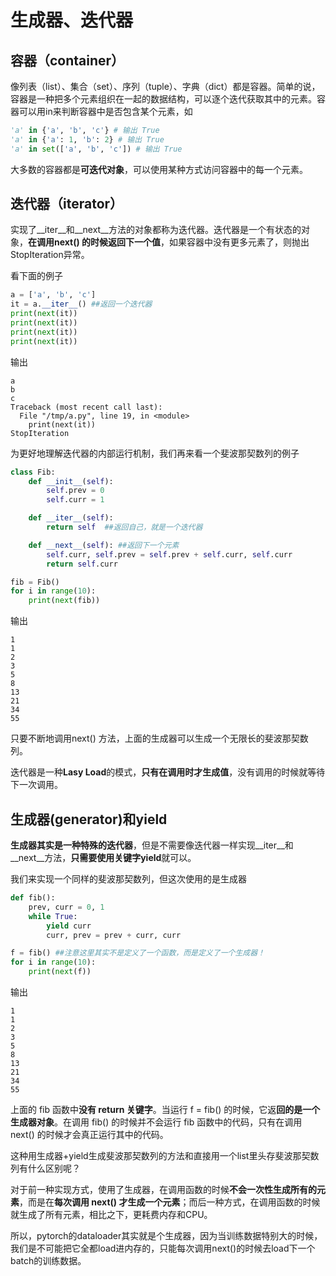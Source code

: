 # 生成器、迭代器

## 容器（container）

像列表（list）、集合（set）、序列（tuple）、字典（dict）都是容器。简单的说，容器是一种把多个元素组织在一起的数据结构，可以逐个迭代获取其中的元素。容器可以用in来判断容器中是否包含某个元素，如

```python
'a' in {'a', 'b', 'c'} # 输出 True
'a' in {'a': 1, 'b': 2} # 输出 True
'a' in set(['a', 'b', 'c']) # 输出 True
```

大多数的容器都是**可迭代对象**，可以使用某种方式访问容器中的每一个元素。



## 迭代器（iterator）

实现了__iter__和__next__方法的对象都称为迭代器。迭代器是一个有状态的对象，**在调用next() 的时候返回下一个值**，如果容器中没有更多元素了，则抛出StopIteration异常。

看下面的例子

```python
a = ['a', 'b', 'c']
it = a.__iter__() ##返回一个迭代器
print(next(it))
print(next(it))
print(next(it))
print(next(it))
```

输出

```text
a
b
c
Traceback (most recent call last):
  File "/tmp/a.py", line 19, in <module>
    print(next(it))
StopIteration
```

为更好地理解迭代器的内部运行机制，我们再来看一个斐波那契数列的例子

```python
class Fib:
    def __init__(self):
        self.prev = 0
        self.curr = 1

    def __iter__(self):
        return self  ##返回自己，就是一个迭代器

    def __next__(self): ##返回下一个元素
        self.curr, self.prev = self.prev + self.curr, self.curr
        return self.curr

fib = Fib()
for i in range(10):
    print(next(fib))
```

输出

```text
1
1
2
3
5
8
13
21
34
55
```

只要不断地调用next() 方法，上面的生成器可以生成一个无限长的斐波那契数列。

迭代器是一种**Lasy Load**的模式，**只有在调用时才生成值**，没有调用的时候就等待下一次调用。



## 生成器(generator)和yield

**生成器其实是一种特殊的迭代器**，但是不需要像迭代器一样实现__iter__和__next__方法，**只需要使用关键字yield**就可以。

我们来实现一个同样的斐波那契数列，但这次使用的是生成器

```python
def fib():
    prev, curr = 0, 1
    while True:
        yield curr
        curr, prev = prev + curr, curr

f = fib() ##注意这里其实不是定义了一个函数，而是定义了一个生成器！
for i in range(10):
    print(next(f))
```

输出

```text
1
1
2
3
5
8
13
21
34
55
```

上面的 fib 函数中**没有 return 关键字**。当运行 f = fib() 的时候，它返**回的是一个生成器对象**。在调用 fib() 的时候并不会运行 fib 函数中的代码，只有在调用 next() 的时候才会真正运行其中的代码。



这种用生成器+yield生成斐波那契数列的方法和直接用一个list里头存斐波那契数列有什么区别呢？

对于前一种实现方式，使用了生成器，在调用函数的时候**不会一次性生成所有的元素**，而是在**每次调用 next() 才生成一个元素**；而后一种方式，在调用函数的时候就生成了所有元素，相比之下，更耗费内存和CPU。

所以，pytorch的dataloader其实就是个生成器，因为当训练数据特别大的时候，我们是不可能把它全都load进内存的，只能每次调用next()的时候去load下一个batch的训练数据。